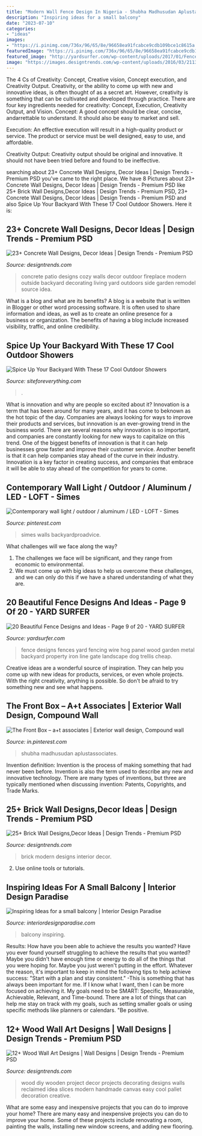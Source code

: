 ```yaml
---
title: "Modern Wall Fence Design In Nigeria - Shubha Madhusudan Aplustassociates"
description: "Inspiring ideas for a small balcony"
date: "2023-07-10"
categories:
- "ideas"
images:
- "https://i.pinimg.com/736x/96/65/8e/96658ea91fcabce9cdb109bce1c8615a.jpg"
featuredImage: "https://i.pinimg.com/736x/96/65/8e/96658ea91fcabce9cdb109bce1c8615a.jpg"
featured_image: "http://yardsurfer.com/wp-content/uploads/2017/01/Fence-Designs-and-Ideas-9.jpg"
image: "https://images.designtrends.com/wp-content/uploads/2016/03/21130601/Modern-Brick-Wall-Design.jpg"
---
```



The 4 Cs of Creativity: Concept, Creative vision, Concept execution, and Creativity Output.
Creativity, or the ability to come up with new and innovative ideas, is often thought of as a secret art. However, creativity is something that can be cultivated and developed through practice. There are four key ingredients needed for creativity: Concept, Execution, Creativity Output, and Vision.
Concept: A good concept should be clear, concise, andarrettable to understand. It should also be easy to market and sell.

Execution: An effective execution will result in a high-quality product or service. The product or service must be well designed, easy to use, and affordable.

Creativity Output: Creativity output should be original and innovative. It should not have been tried before and found to be ineffective.

	

		
searching about 23+ Concrete Wall Designs, Decor Ideas | Design Trends - Premium PSD you've came to the right place. We have 8 Pictures about 23+ Concrete Wall Designs, Decor Ideas | Design Trends - Premium PSD like 25+ Brick Wall Designs,Decor Ideas | Design Trends - Premium PSD, 23+ Concrete Wall Designs, Decor Ideas | Design Trends - Premium PSD and also Spice Up Your Backyard With These 17 Cool Outdoor Showers. Here it is:
		
    
## 23+ Concrete Wall Designs, Decor Ideas | Design Trends - Premium PSD

<img loading=lazy src="https://images.designtrends.com/wp-content/uploads/2016/03/21110335/Cozy-Patio-Concrete-Wall.jpeg" onerror="this.onerror=null;this.src='https://tse1.mm.bing.net/th?id=OIP.A515RlTHqqZHNI_WF7hOCwHaLG&amp;pid=15.1';" alt="23+ Concrete Wall Designs, Decor Ideas | Design Trends - Premium PSD">

_Source: designtrends.com_

>concrete patio designs cozy walls decor outdoor fireplace modern outside backyard decorating living yard outdoors side garden remodel source idea. 

	

What is a blog and what are its benefits?
A blog is a website that is written in Blogger or other word processing software. It is often used to share information and ideas, as well as to create an online presence for a business or organization. The benefits of having a blog include increased visibility, traffic, and online credibility.

    
## Spice Up Your Backyard With These 17 Cool Outdoor Showers

<img loading=lazy src="http://siteforeverything.com/wp-content/uploads/2016/04/Outdoor-Shower-14.jpg" onerror="this.onerror=null;this.src='https://tse2.mm.bing.net/th?id=OIP.BDr3IiVnvqgPbUsuLBi2OgHaJ4&amp;pid=15.1';" alt="Spice Up Your Backyard With These 17 Cool Outdoor Showers">

_Source: siteforeverything.com_

>. 

	

What is innovation and why are people so excited about it?
Innovation is a term that has been around for many years, and it has come to beknown as the hot topic of the day. Companies are always looking for ways to improve their products and services, but innovation is an ever-growing trend in the business world. There are several reasons why innovation is so important, and companies are constantly looking for new ways to capitalize on this trend. One of the biggest benefits of innovation is that it can help businesses grow faster and improve their customer service. Another benefit is that it can help companies stay ahead of the curve in their industry. Innovation is a key factor in creating success, and companies that embrace it will be able to stay ahead of the competition for years to come.

    
## Contemporary Wall Light / Outdoor / Aluminum / LED - LOFT - Simes

<img loading=lazy src="https://i.pinimg.com/736x/e1/d5/ac/e1d5ace2e97ebc82a77a1a09ef419987.jpg" onerror="this.onerror=null;this.src='https://tse2.mm.bing.net/th?id=OIP.6hvAEEs891aUfqR9j_BovAHaHa&amp;pid=15.1';" alt="Contemporary wall light / outdoor / aluminum / LED - LOFT - Simes">

_Source: pinterest.com_

>simes walls backyardproadvice. 

	

What challenges will we face along the way?
1. The challenges we face will be significant, and they range from economic to environmental. 
2. We must come up with big ideas to help us overcome these challenges, and we can only do this if we have a shared understanding of what they are.

    
## 20 Beautiful Fence Designs And Ideas - Page 9 Of 20 - YARD SURFER

<img loading=lazy src="http://yardsurfer.com/wp-content/uploads/2017/01/Fence-Designs-and-Ideas-9.jpg" onerror="this.onerror=null;this.src='https://tse1.mm.bing.net/th?id=OIP.if5lF0GvUAqHfvhkq7T5TQHaNK&amp;pid=15.1';" alt="20 Beautiful Fence Designs and Ideas - Page 9 of 20 - YARD SURFER">

_Source: yardsurfer.com_

>fence designs fences yard fencing wire hog panel wood garden metal backyard property iron line gate landscape dog trellis cheap. 

	

Creative ideas are a wonderful source of inspiration. They can help you come up with new ideas for products, services, or even whole projects. With the right creativity, anything is possible. So don't be afraid to try something new and see what happens.

    
## The Front Box – A+t Associates | Exterior Wall Design, Compound Wall

<img loading=lazy src="https://i.pinimg.com/736x/96/65/8e/96658ea91fcabce9cdb109bce1c8615a.jpg" onerror="this.onerror=null;this.src='https://tse2.mm.bing.net/th?id=OIP.pkXiVnKz2z79zzsznmmKJQHaLH&amp;pid=15.1';" alt="The Front Box – a+t associates | Exterior wall design, Compound wall">

_Source: in.pinterest.com_

>shubha madhusudan aplustassociates. 

	

Invention definition:
Invention is the process of making something that had never been before. Invention is also the term used to describe any new and innovative technology. There are many types of inventions, but three are typically mentioned when discussing invention: Patents, Copyrights, and Trade Marks.

    
## 25+ Brick Wall Designs,Decor Ideas | Design Trends - Premium PSD

<img loading=lazy src="https://images.designtrends.com/wp-content/uploads/2016/03/21130601/Modern-Brick-Wall-Design.jpg" onerror="this.onerror=null;this.src='https://tse2.mm.bing.net/th?id=OIP.8Ivl8YsanprNw5_oWi8CPwHaE6&amp;pid=15.1';" alt="25+ Brick Wall Designs,Decor Ideas | Design Trends - Premium PSD">

_Source: designtrends.com_

>brick modern designs interior decor. 

	

2. Use online tools or tutorials.

    
## Inspiring Ideas For A Small Balcony | Interior Design Paradise

<img loading=lazy src="https://interiordesignparadise.com/wp-content/uploads/2016/09/hanging-balcony-garden-ideas-mixed-with-unfinished-wall-and-wooden-floor-also-soft-bean-chairs-and-cute-yellow-wooden-table-805x1084-1-760x1024.jpg" onerror="this.onerror=null;this.src='https://tse2.mm.bing.net/th?id=OIP.AWLbmetU2VKuWzPMz5Cz8gHaJ-&amp;pid=15.1';" alt="Inspiring Ideas for a small balcony | Interior Design Paradise">

_Source: interiordesignparadise.com_

>balcony inspiring. 

	

Results: How have you been able to achieve the results you wanted?
Have you ever found yourself struggling to achieve the results that you wanted? Maybe you didn't have enough time or energy to do all of the things that you were hoping for. Maybe you just weren't putting in the effort. Whatever the reason, it's important to keep in mind the following tips to help achieve success: 
"Start with a plan and stay consistent." -This is something that has always been important for me. If I know what I want, then I can be more focused on achieving it. My goals need to be SMART: Specific, Measurable, Achievable, Relevant, and Time-bound. There are a lot of things that can help me stay on track with my goals, such as setting smaller goals or using specific methods like planners or calendars. 
"Be positive.

    
## 12+ Wood Wall Art Designs | Wall Designs | Design Trends - Premium PSD

<img loading=lazy src="https://images.designtrends.com/wp-content/uploads/2016/01/11120910/Slices-Wood-Wall-Art-Design.jpeg" onerror="this.onerror=null;this.src='https://tse1.mm.bing.net/th?id=OIP.yh5twjI2PwZPFjwvDP3PtQHaE8&amp;pid=15.1';" alt="12+ Wood Wall Art Designs | Wall Designs | Design Trends - Premium PSD">

_Source: designtrends.com_

>wood diy wooden project decor projects decorating designs walls reclaimed idea slices modern handmade canvas easy cool pallet decoration creative. 

	

What are some easy and inexpensive projects that you can do to improve your home?
There are many easy and inexpensive projects you can do to improve your home. Some of these projects include renovating a room, painting the walls, installing new window screens, and adding new flooring.

